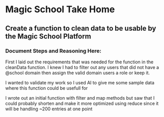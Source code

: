 # Magic School Take Home

## Create a function to clean data to be usable by the Magic School Platform

### Document Steps and Reasoning Here:

First I laid out the requirements that was needed for the function in the cleanData function.
I knew I had to filter out any users that did not have a @school domain then assign the valid
domain users a role or keep it.

I wanted to validate my work so I used AI to give me some sample data where this function
could be usefull for

I wrote out an initial function with filter and map methods but saw that I could probably shorten
and make it more optimized using reduce since it will be handling ~200 entries at one point
